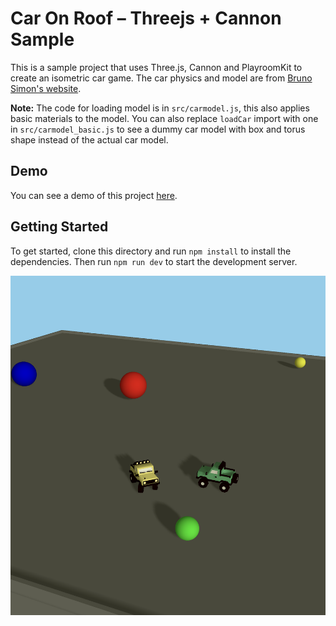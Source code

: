 # Car On Roof – Threejs + Cannon Sample

This is a sample project that uses Three.js, Cannon and PlayroomKit to create an isometric car game. The car physics and model are from [Bruno Simon's website](https://bruno-simon.com/).

**Note:** The code for loading model is in `src/carmodel.js`, this also applies basic materials to the model. You can also replace `loadCar` import with one in `src/carmodel_basic.js` to see a dummy car model with box and torus shape instead of the actual car model.

## Demo

You can see a demo of this project [here](https://carsonroof.joinplayroom.com).

## Getting Started

To get started, clone this directory and run `npm install` to install the dependencies.
Then run `npm run dev` to start the development server.

![Screenshot of the game](./screenshot.png)